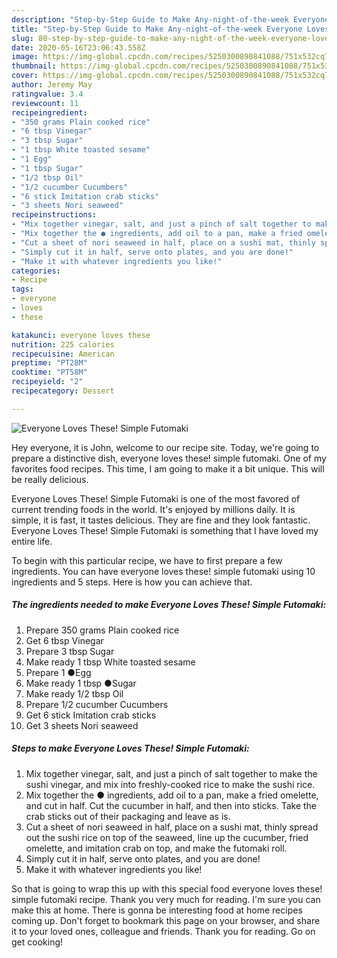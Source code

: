 ```yaml
---
description: "Step-by-Step Guide to Make Any-night-of-the-week Everyone Loves These! Simple Futomaki"
title: "Step-by-Step Guide to Make Any-night-of-the-week Everyone Loves These! Simple Futomaki"
slug: 80-step-by-step-guide-to-make-any-night-of-the-week-everyone-loves-these-simple-futomaki
date: 2020-05-16T23:06:43.558Z
image: https://img-global.cpcdn.com/recipes/5250300890841088/751x532cq70/everyone-loves-these-simple-futomaki-recipe-main-photo.jpg
thumbnail: https://img-global.cpcdn.com/recipes/5250300890841088/751x532cq70/everyone-loves-these-simple-futomaki-recipe-main-photo.jpg
cover: https://img-global.cpcdn.com/recipes/5250300890841088/751x532cq70/everyone-loves-these-simple-futomaki-recipe-main-photo.jpg
author: Jeremy May
ratingvalue: 3.4
reviewcount: 11
recipeingredient:
- "350 grams Plain cooked rice"
- "6 tbsp Vinegar"
- "3 tbsp Sugar"
- "1 tbsp White toasted sesame"
- "1 Egg"
- "1 tbsp Sugar"
- "1/2 tbsp Oil"
- "1/2 cucumber Cucumbers"
- "6 stick Imitation crab sticks"
- "3 sheets Nori seaweed"
recipeinstructions:
- "Mix together vinegar, salt, and just a pinch of salt together to make the sushi vinegar, and mix into freshly-cooked rice to make the sushi rice."
- "Mix together the ● ingredients, add oil to a pan, make a fried omelette, and cut in half. Cut the cucumber in half, and then into sticks. Take the crab sticks out of their packaging and leave as is."
- "Cut a sheet of nori seaweed in half, place on a sushi mat, thinly spread out the sushi rice on top of the seaweed, line up the cucumber, fried omelette, and imitation crab on top, and make the futomaki roll."
- "Simply cut it in half, serve onto plates, and you are done!"
- "Make it with whatever ingredients you like!"
categories:
- Recipe
tags:
- everyone
- loves
- these

katakunci: everyone loves these 
nutrition: 225 calories
recipecuisine: American
preptime: "PT28M"
cooktime: "PT58M"
recipeyield: "2"
recipecategory: Dessert

---
```



![Everyone Loves These! Simple Futomaki](https://img-global.cpcdn.com/recipes/5250300890841088/751x532cq70/everyone-loves-these-simple-futomaki-recipe-main-photo.jpg)

Hey everyone, it is John, welcome to our recipe site. Today, we're going to prepare a distinctive dish, everyone loves these! simple futomaki. One of my favorites food recipes. This time, I am going to make it a bit unique. This will be really delicious.

Everyone Loves These! Simple Futomaki is one of the most favored of current trending foods in the world. It's enjoyed by millions daily. It is simple, it is fast, it tastes delicious. They are fine and they look fantastic. Everyone Loves These! Simple Futomaki is something that I have loved my entire life.




To begin with this particular recipe, we have to first prepare a few ingredients. You can have everyone loves these! simple futomaki using 10 ingredients and 5 steps. Here is how you can achieve that.

<!--inarticleads1-->

##### The ingredients needed to make Everyone Loves These! Simple Futomaki:

1. Prepare 350 grams Plain cooked rice
1. Get 6 tbsp Vinegar
1. Prepare 3 tbsp Sugar
1. Make ready 1 tbsp White toasted sesame
1. Prepare 1 ●Egg
1. Make ready 1 tbsp ●Sugar
1. Make ready 1/2 tbsp Oil
1. Prepare 1/2 cucumber Cucumbers
1. Get 6 stick Imitation crab sticks
1. Get 3 sheets Nori seaweed




<!--inarticleads2-->

##### Steps to make Everyone Loves These! Simple Futomaki:

1. Mix together vinegar, salt, and just a pinch of salt together to make the sushi vinegar, and mix into freshly-cooked rice to make the sushi rice.
1. Mix together the ● ingredients, add oil to a pan, make a fried omelette, and cut in half. Cut the cucumber in half, and then into sticks. Take the crab sticks out of their packaging and leave as is.
1. Cut a sheet of nori seaweed in half, place on a sushi mat, thinly spread out the sushi rice on top of the seaweed, line up the cucumber, fried omelette, and imitation crab on top, and make the futomaki roll.
1. Simply cut it in half, serve onto plates, and you are done!
1. Make it with whatever ingredients you like!




So that is going to wrap this up with this special food everyone loves these! simple futomaki recipe. Thank you very much for reading. I'm sure you can make this at home. There is gonna be interesting food at home recipes coming up. Don't forget to bookmark this page on your browser, and share it to your loved ones, colleague and friends. Thank you for reading. Go on get cooking!
